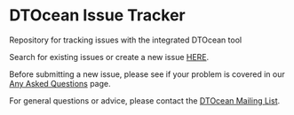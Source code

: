 # DTOcean Issue Tracker

Repository for tracking issues with the integrated DTOcean tool

Search for existing issues or create a new issue [HERE](https://github.com/DTOcean/dtocean-issues/issues).

Before submitting a new issue, please see if your problem is covered in our [Any Asked Questions](https://dtocean.github.io/#aqa) page.

For general questions or advice, please contact the [DTOcean Mailing List](https://groups.google.com/d/forum/dtocean).
